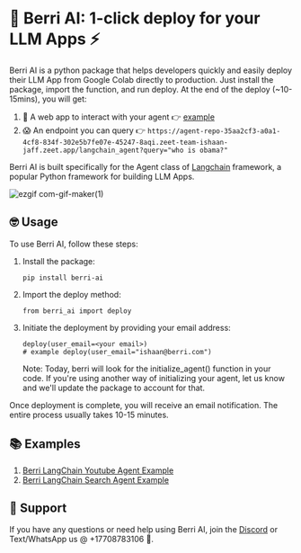 # 🍇 Berri AI: 1-click deploy for your LLM Apps ⚡️

Berri AI is a python package that helps developers quickly and easily deploy their LLM App from Google Colab directly to production. Just install the package, import the function, and run deploy. At the end of the deploy (~10-15mins), you will get: 

1. 🎉 A web app to interact with your agent 👉 [example](https://agent-repo-35aa2cf3-a0a1-4cf8-834f-302e5b7fe07e-45247-8aqi.zeet-team-ishaan-jaff.zeet.app/)
2. 😱 An endpoint you can query 👉 `https://agent-repo-35aa2cf3-a0a1-4cf8-834f-302e5b7fe07e-45247-8aqi.zeet-team-ishaan-jaff.zeet.app/langchain_agent?query="who is obama?"`

Berri AI is built specifically for the Agent class of [Langchain](https://github.com/hwchase17/langchain) framework, a popular Python framework for building LLM Apps.

![ezgif com-gif-maker(1)](https://user-images.githubusercontent.com/17561003/216242793-a5cc6887-3f02-4421-ae2d-1cd0df11c342.gif)


## 🤓 Usage

To use Berri AI, follow these steps:

1. Install the package:

   ```
   pip install berri-ai
   ```

2. Import the deploy method:

   ```
   from berri_ai import deploy
   ```

3. Initiate the deployment by providing your email address:
   ```
   deploy(user_email=<your email>)
   # example deploy(user_email="ishaan@berri.com")
   ```
   Note: Today, berri will look for the initialize_agent() function in your code. If you're using another way of initializing your agent, let us know and we'll update the package to account for that.

Once deployment is complete, you will receive an email notification. The entire process usually takes 10-15 minutes.

## 📚 Examples 

1. [Berri LangChain Youtube Agent Example](https://colab.research.google.com/drive/1Do4Utp4crMSpPngDlZOXx30HFmKhtxIF?usp=sharing)
2. [Berri LangChain Search Agent Example](https://colab.research.google.com/drive/1cB-QfCaKBs2Npe58R60qf-II0wcsT6VQ?usp=sharing)

## 🚨 Support

If you have any questions or need help using Berri AI, join the [Discord](https://discord.gg/KvG3azf39U) or Text/WhatsApp us @ +17708783106 📱.
